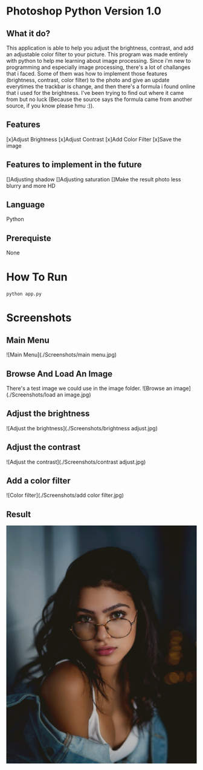 # Photoshop Python Version 1.0

## What it do?
   This application is able to help you adjust the brightness, contrast, and add an adjustable color filter to your picture. This program was made entirely with python to help me learning about image processing. Since i'm new to programming and especially image processing, there's a lot of challanges that i faced. Some of them was how to implement those features (brightness, contrast, color filter) to the photo and give an update everytimes the trackbar is change, and then there's a formula i found online that i used for the brightness. I've been trying to find out where it came from but no luck (Because the source says the formula came from another source, if you know please hmu :)).

## Features
[x]Adjust Brightness
[x]Adjust Contrast
[x]Add Color Filter
[x]Save the image

## Features to implement in the future
[]Adjusting shadow
[]Adjusting saturation
[]Make the result photo less blurry and more HD

## Language
Python

## Prerequiste
None

# How To Run
    python app.py

# Screenshots

## Main Menu
![Main Menu](./Screenshots/main menu.jpg)

## Browse And Load An Image
There's a test image we could use in the image folder.
![Browse an image](./Screenshots/load an image.jpg)

## Adjust the brightness
![Adjust the brightness](./Screenshots/brightness adjust.jpg)

## Adjust the contrast
![Adjust the contrast](./Screenshots/contrast adjust.jpg)

## Add a color filter
![Color filter](./Screenshots/add color filter.jpg)

## Result
![Result](./Screenshots/Result.png)
